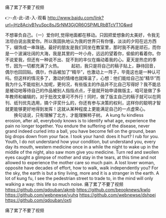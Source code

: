 
痛了累了不要了视频




👉-点-此-进-入-观看  http://www.baidu.com/link?url=jHz8AcivB1yuSpc8sJSrNM3GjOR6OSPiMLRbBTcVT1O&wd




不想辜负自己。（一）爱你时,觉得地面都在移动。只因把爱想象的太美好，令我无法坦白说出我爱你。所以我固执地认为我的世界只有你懂，淡淡的夕阳在远方西下，缀饰成一串珠链。最好的朋友是我们同坐在教室里，那时我不再是顽石，而你是一个波澜壮阔的大海，我是其里的一叶小舟，远远的望着你，偷偷的看着你。你不说爱我，但还有一种说不出、捉不到的丰仪在煽动着我的心。夏天是热恋的季节，因为一切都充满了火热。
　　起初，我只是将自己的稿子贴上，静待回音，偶尔也回回贴。偶尔，作品被加了“精华”，也激动上一阵子，毕竟这也是一种认可吗。但这样的情况多了，激动的情绪也就降温了，心想：他们能给自己加“精华”而我为什么不能给别人加呢，更何况，有些版主的作品并不比自己写得好？我不能总是被动地等待自己的作品被别人指指点点，于是就开始申请做版主，咱可是做了多年教师和编辑的，对于批改文章可不外行！同时，做了版主自己的稿子就可以在网刊、纸刊优先选用，搞个评奖什么的，你还有参与决策的权利，这样你的聪明才智就更能够更好地得到发挥！这就从某种程度上更能满足自己的一点虚荣心。
　　换句话说，只有理解了北方，才能理解柿子树。
A kung fu kindless erosion, after all, everybody knows is to identify what age, experience the pain no longer together.
You endure the suffering of the disease, never grand indeed curled into a ball, you have become fell on the ground, bean big drops down from your face.
I took your hand: does it hurt?
I rub for you.
Youth, I do not understand how your condition, but understand you, every day its mouth, western medicine once in a while the night to wake up in the middle of the night, also saw mom give you medicine.
Turn red and swollen eyes caught a glimpse of mother and stay in the tears, at this time and not allowed to experience the mother care so much pain.
A lost lover woman, opposite have decades of effort, how to walk, walk independently you?
For the sky, the earth is but a tiny living, more and it is a stranger in the earth.
A lot of kung fu, I see the pedestrian street to trade to, in the mind will only walking a way: this life so much noise.
痛了累了不要了视频 https://github.com/qdouban/akmb
https://github.com/beooknews/kwlo
https://github.com/webnewse/yuhq
https://github.com/webnewse/dshpei
https://github.com/qdouban/oxtj





痛了累了不要了视频
